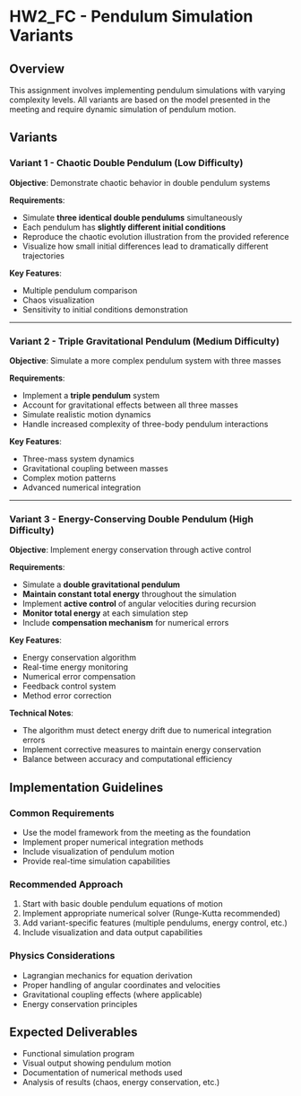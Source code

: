 # HW2_FC - Pendulum Simulation Variants

## Overview
This assignment involves implementing pendulum simulations with varying complexity levels. All variants are based on the model presented in the meeting and require dynamic simulation of pendulum motion.

## Variants

### Variant 1 - Chaotic Double Pendulum (Low Difficulty)
**Objective**: Demonstrate chaotic behavior in double pendulum systems

**Requirements**:
- Simulate **three identical double pendulums** simultaneously
- Each pendulum has **slightly different initial conditions**
- Reproduce the chaotic evolution illustration from the provided reference
- Visualize how small initial differences lead to dramatically different trajectories

**Key Features**:
- Multiple pendulum comparison
- Chaos visualization
- Sensitivity to initial conditions demonstration

---

### Variant 2 - Triple Gravitational Pendulum (Medium Difficulty)
**Objective**: Simulate a more complex pendulum system with three masses

**Requirements**:
- Implement a **triple pendulum** system
- Account for gravitational effects between all three masses
- Simulate realistic motion dynamics
- Handle increased complexity of three-body pendulum interactions

**Key Features**:
- Three-mass system dynamics
- Gravitational coupling between masses
- Complex motion patterns
- Advanced numerical integration

---

### Variant 3 - Energy-Conserving Double Pendulum (High Difficulty)
**Objective**: Implement energy conservation through active control

**Requirements**:
- Simulate a **double gravitational pendulum**
- **Maintain constant total energy** throughout the simulation
- Implement **active control** of angular velocities during recursion
- **Monitor total energy** at each simulation step
- Include **compensation mechanism** for numerical errors

**Key Features**:
- Energy conservation algorithm
- Real-time energy monitoring
- Numerical error compensation
- Feedback control system
- Method error correction

**Technical Notes**:
- The algorithm must detect energy drift due to numerical integration errors
- Implement corrective measures to maintain energy conservation
- Balance between accuracy and computational efficiency

## Implementation Guidelines

### Common Requirements
- Use the model framework from the meeting as the foundation
- Implement proper numerical integration methods
- Include visualization of pendulum motion
- Provide real-time simulation capabilities

### Recommended Approach
1. Start with basic double pendulum equations of motion
2. Implement appropriate numerical solver (Runge-Kutta recommended)
3. Add variant-specific features (multiple pendulums, energy control, etc.)
4. Include visualization and data output capabilities

### Physics Considerations
- Lagrangian mechanics for equation derivation
- Proper handling of angular coordinates and velocities
- Gravitational coupling effects (where applicable)
- Energy conservation principles

## Expected Deliverables
- Functional simulation program
- Visual output showing pendulum motion
- Documentation of numerical methods used
- Analysis of results (chaos, energy conservation, etc.)

